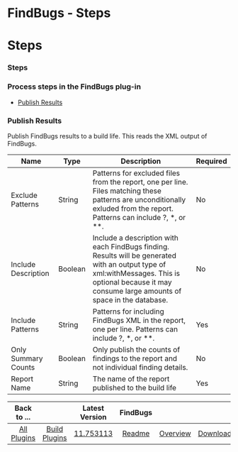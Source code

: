 
FindBugs - Steps
================

# Steps



### Steps




 



### Process steps in the FindBugs plug-in


* [Publish Results](#publish_results)




### Publish Results


Publish FindBugs results to a build life. This reads the XML output of FindBugs.




| Name | Type | Description | Required |
| --- | --- | --- | --- |
| Exclude Patterns | String | Patterns for excluded files from the report, one per line. Files matching these patterns are unconditionally exluded from the report. Patterns can include ?, \*, or \*\*. | No |
| Include Description | Boolean | Include a description with each FindBugs finding. Results will be generated with an output type of xml:withMessages. This is optional because it may consume large amounts of space in the database. | No |
| Include Patterns | String | Patterns for including FindBugs XML in the report, one per line. Patterns can include ?, \*, or \*\*. | Yes |
| Only Summary Counts | Boolean | Only publish the counts of findings to the report and not individual finding details. | No |
| Report Name | String | The name of the report published to the build life | Yes |





|Back to ...||Latest Version|FindBugs |||
| :---: | :---: | :---: | :---: | :---: | :---: |
|[All Plugins](../../index.md)|[Build Plugins](../README.md)|[11.753113](https://raw.githubusercontent.com/UrbanCode/IBM-UCB-PLUGINS/main/files/FindBugs/FindBugs-11.753113.zip)|[Readme](README.md)|[Overview](overview.md)|[Downloads](downloads.md)|
